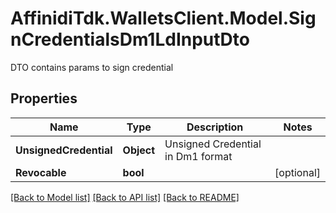 # AffinidiTdk.WalletsClient.Model.SignCredentialsDm1LdInputDto
DTO contains params to sign credential

## Properties

Name | Type | Description | Notes
------------ | ------------- | ------------- | -------------
**UnsignedCredential** | **Object** | Unsigned Credential in Dm1 format | 
**Revocable** | **bool** |  | [optional] 

[[Back to Model list]](../README.md#documentation-for-models) [[Back to API list]](../README.md#documentation-for-api-endpoints) [[Back to README]](../README.md)

